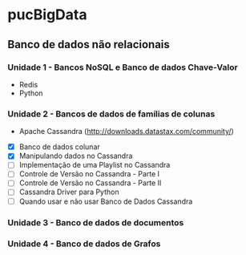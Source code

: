 # pucBigData

## Banco de dados não relacionais
### Unidade 1 - Bancos NoSQL e Banco de dados Chave-Valor
- Redis
- Python

### Unidade 2 - Bancos de dados de famílias de colunas
- Apache Cassandra (http://downloads.datastax.com/community/)
 - [x] Banco de dados colunar
 - [x] Manipulando dados no Cassandra
 - [ ] Implementação de uma Playlist no Cassandra
 - [ ] Controle de Versão no Cassandra - Parte I
 - [ ] Controle de Versão no Cassandra - Parte II
 - [ ] Cassandra Driver para Python
 - [ ] Quando usar e não usar Banco de Dados Cassandra
 
 ### Unidade 3 - Banco de dados de documentos
 
 ### Unidade 4 - Banco de dados de Grafos
